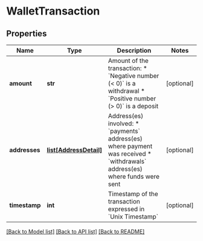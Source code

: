 # WalletTransaction

## Properties
Name | Type | Description | Notes
------------ | ------------- | ------------- | -------------
**amount** | **str** | Amount of the transaction:   * &#x60;Negative number (&lt; 0)&#x60; is a withdrawal   * &#x60;Positive number (&gt; 0)&#x60; is a deposit  | [optional] 
**addresses** | [**list[AddressDetail]**](AddressDetail.md) | Address(es) involved:   * &#x60;payments&#x60; address(es) where payment was received   * &#x60;withdrawals&#x60; address(es) where funds were sent  | [optional] 
**timestamp** | **int** | Timestamp of the transaction expressed in &#x60;Unix Timestamp&#x60; | [optional] 

[[Back to Model list]](../README.md#documentation-for-models) [[Back to API list]](../README.md#documentation-for-api-endpoints) [[Back to README]](../README.md)


